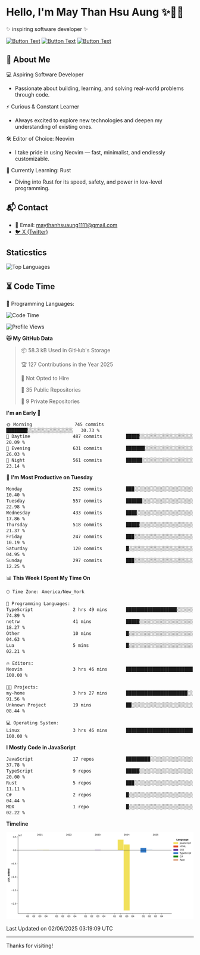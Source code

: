 # Hello, I'm May Than Hsu Aung ✨👱‍♀️
✨ inspiring software developer ✨

[![Button Text](https://img.shields.io/badge/Linked%20In-blue?style=for-the-badge)](https://www.linkedin.com/in/maythanhsu/)
[![Button Text](https://img.shields.io/badge/My%20Portfolio-pink?style=for-the-badge)](https://mayshecodes.vercel.app)
[![Button Text](https://img.shields.io/badge/Github-black?style=for-the-badge)](https://github.com/maythanhsuaung0-0)

## 👋 About Me

  💻 Aspiring Software Developer
  - Passionate about building, learning, and solving real-world problems through code.

  ⚡ Curious & Constant Learner
  - Always excited to explore new technologies and deepen my understanding of existing ones.

  🛠️ Editor of Choice: Neovim
  - I take pride in using Neovim — fast, minimalist, and endlessly customizable.

  🦀 Currently Learning: Rust
  - Diving into Rust for its speed, safety, and power in low-level programming.
    
## 📬 Contact
- 📧 Email: maythanhsuaung1111@gmail.com
- [🐦 X (Twitter)](https://x.com/@shizuko042k)
  
## Staticstics

![Top Languages](https://github-readme-stats.vercel.app/api/top-langs/?username=maythanhsuaung0-0&layout=compact&theme=tokyonight)

## ⏳ Code Time


💬 Programming Languages: 
<!--START_SECTION:waka-->
![Code Time](http://img.shields.io/badge/Code%20Time-159%20hrs%206%20mins-blue)

![Profile Views](http://img.shields.io/badge/Profile%20Views-136-blue)

**🐱 My GitHub Data** 

> 📦 58.3 kB Used in GitHub's Storage 
 > 
> 🏆 127 Contributions in the Year 2025
 > 
> 🚫 Not Opted to Hire
 > 
> 📜 35 Public Repositories 
 > 
> 🔑 9 Private Repositories 
 > 
**I'm an Early 🐤** 

```text
🌞 Morning                745 commits         ████████░░░░░░░░░░░░░░░░░   30.73 % 
🌆 Daytime                487 commits         █████░░░░░░░░░░░░░░░░░░░░   20.09 % 
🌃 Evening                631 commits         ███████░░░░░░░░░░░░░░░░░░   26.03 % 
🌙 Night                  561 commits         ██████░░░░░░░░░░░░░░░░░░░   23.14 % 
```
📅 **I'm Most Productive on Tuesday** 

```text
Monday                   252 commits         ███░░░░░░░░░░░░░░░░░░░░░░   10.40 % 
Tuesday                  557 commits         ██████░░░░░░░░░░░░░░░░░░░   22.98 % 
Wednesday                433 commits         ████░░░░░░░░░░░░░░░░░░░░░   17.86 % 
Thursday                 518 commits         █████░░░░░░░░░░░░░░░░░░░░   21.37 % 
Friday                   247 commits         ███░░░░░░░░░░░░░░░░░░░░░░   10.19 % 
Saturday                 120 commits         █░░░░░░░░░░░░░░░░░░░░░░░░   04.95 % 
Sunday                   297 commits         ███░░░░░░░░░░░░░░░░░░░░░░   12.25 % 
```


📊 **This Week I Spent My Time On** 

```text
🕑︎ Time Zone: America/New_York

💬 Programming Languages: 
TypeScript               2 hrs 49 mins       ███████████████████░░░░░░   74.89 % 
netrw                    41 mins             █████░░░░░░░░░░░░░░░░░░░░   18.27 % 
Other                    10 mins             █░░░░░░░░░░░░░░░░░░░░░░░░   04.63 % 
Lua                      5 mins              █░░░░░░░░░░░░░░░░░░░░░░░░   02.21 % 

🔥 Editors: 
Neovim                   3 hrs 46 mins       █████████████████████████   100.00 % 

🐱‍💻 Projects: 
my-home                  3 hrs 27 mins       ███████████████████████░░   91.56 % 
Unknown Project          19 mins             ██░░░░░░░░░░░░░░░░░░░░░░░   08.44 % 

💻 Operating System: 
Linux                    3 hrs 46 mins       █████████████████████████   100.00 % 
```

**I Mostly Code in JavaScript** 

```text
JavaScript               17 repos            █████████░░░░░░░░░░░░░░░░   37.78 % 
TypeScript               9 repos             █████░░░░░░░░░░░░░░░░░░░░   20.00 % 
Rust                     5 repos             ███░░░░░░░░░░░░░░░░░░░░░░   11.11 % 
C#                       2 repos             █░░░░░░░░░░░░░░░░░░░░░░░░   04.44 % 
MDX                      1 repo              █░░░░░░░░░░░░░░░░░░░░░░░░   02.22 % 
```



**Timeline**

![Lines of Code chart](https://raw.githubusercontent.com/maythanhsuaung0-0/maythanhsuaung0-0/main/assets/bar_graph.png)


 Last Updated on 02/06/2025 03:19:09 UTC
<!--END_SECTION:waka-->


-----

Thanks for visiting!
